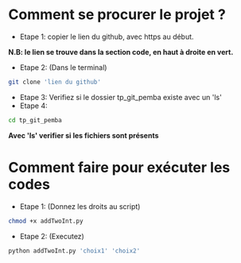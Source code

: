 # Comment se procurer le projet ?
- Etape 1: copier le lien du github, avec https au début.

**N.B: le lien se trouve dans la section code, en haut à droite en vert.**
- Etape 2: (Dans le terminal)
```sh
git clone 'lien du github'
```
- Etape 3: Verifiez si le dossier tp_git_pemba existe avec un 'ls'
- Etape 4: 
```sh
cd tp_git_pemba
```
**Avec 'ls' verifier si les fichiers sont présents**

# Comment faire pour exécuter les codes
- Etape 1: (Donnez les droits au script)
```sh
chmod +x addTwoInt.py
```
- Etape 2: (Executez)
```sh
python addTwoInt.py 'choix1' 'choix2'
```
